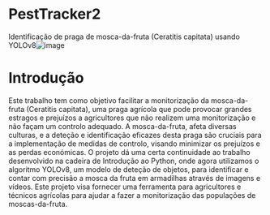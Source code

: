# PestTracker2
Identificação de praga de mosca-da-fruta (Ceratitis capitata) usando YOLOv8![image](https://github.com/rrodrigues3/PestTracker2/assets/144910121/2de20004-6cbb-46e2-afcc-190ff32fa6c9)

# Introdução 
Este trabalho tem como objetivo facilitar a monitorização da mosca-da-fruta (Ceratitis capitata), uma praga agrícola que pode provocar grandes estragos e prejuízos a agricultores que não realizem uma monitorização e não façam um controlo adequado. A mosca-da-fruta, afeta diversas culturas, e a deteção e identificação eficazes desta praga são cruciais para a implementação de medidas de controlo, visando minimizar os prejuízos e as perdas económicas. 
O projeto dá uma certa continuidade ao trabalho desenvolvido na cadeira de Introdução ao Python, onde agora utilizamos o algoritmo YOLOv8, um modelo de deteção de objetos, para identificar e contar com precisão a mosca da fruta em armadilhas através de imagens e vídeos. Este projeto visa fornecer uma ferramenta para agricultores e técnicos agrícolas para ajudar a fazer a monitorização das populações de moscas-da-fruta.

